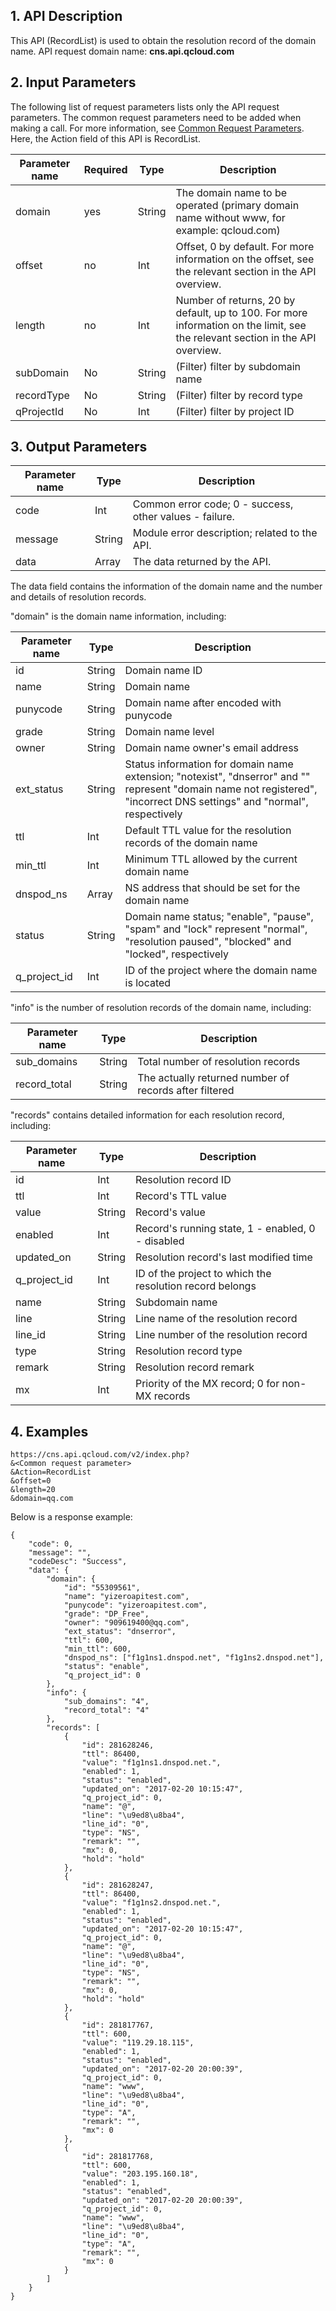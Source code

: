 ## 1. API Description
This API (RecordList) is used to obtain the resolution record of the domain name.
API request domain name: **cns.api.qcloud.com**

## 2. Input Parameters
The following list of request parameters lists only the API request parameters. The common request parameters need to be added when making a call. For more information, see [Common Request Parameters](https://intl.cloud.tencent.com/document/api/377/4153). Here, the Action field of this API is RecordList.

| Parameter name | Required | Type | Description |
|---------|---------|---------|---------|
| domain | yes | String | The domain name to be operated (primary domain name without www, for example: qcloud.com) |
| offset | no | Int | Offset, 0 by default. For more information on the offset, see the relevant section in the API overview. |
| length | no | Int | Number of returns, 20 by default, up to 100. For more information on the limit, see the relevant section in the API overview. |
| subDomain | No | String | (Filter) filter by subdomain name |
| recordType | No | String | (Filter) filter by record type
| qProjectId | No | Int | (Filter) filter by project ID |

## 3. Output Parameters
| Parameter name | Type | Description |
|---------|---------|---------|
| code | Int | Common error code; 0 - success, other values - failure. |
| message | String | Module error description; related to the API. |
| data | Array | The data returned by the API. |

The data field contains the information of the domain name and the number and details of resolution records.

"domain" is the domain name information, including:

| Parameter name | Type | Description |
|---------|---------|---------|
| id | String | Domain name ID |
| name | String | Domain name |
| punycode | String | Domain name after encoded with punycode |
| grade | String | Domain name level |
| owner | String | Domain name owner's email address |
| ext_status | String | Status information for domain name extension; "notexist", "dnserror" and "" represent "domain name not registered", "incorrect DNS settings" and "normal", respectively |
| ttl | Int | Default TTL value for the resolution records of the domain name |
| min_ttl | Int | Minimum TTL allowed by the current domain name |
| dnspod_ns | Array | NS address that should be set for the domain name |
| status | String | Domain name status; "enable", "pause", "spam" and "lock" represent "normal", "resolution paused", "blocked" and "locked", respectively |
| q_project_id | Int | ID of the project where the domain name is located |


"info" is the number of resolution records of the domain name, including:

| Parameter name | Type | Description |
|---------|---------|---------|
| sub_domains | String | Total number of resolution records |
| record_total | String | The actually returned number of records after filtered |

"records" contains detailed information for each resolution record, including:

| Parameter name | Type | Description |
|---------|---------|---------|
| id | Int | Resolution record ID
| ttl | Int | Record's TTL value |
| value | String | Record's value |
| enabled | Int | Record's running state, 1 - enabled, 0 - disabled |
| updated_on | String | Resolution record's last modified time |
| q_project_id | Int | ID of the project to which the resolution record belongs |
| name | String | Subdomain name |
| line | String | Line name of the resolution record |
| line_id | String | Line number of the resolution record |
| type | String | Resolution record type |
| remark | String | Resolution record remark |
| mx | Int | Priority of the MX record; 0 for non-MX records |


## 4. Examples
```
https://cns.api.qcloud.com/v2/index.php?
&<Common request parameter>
&Action=RecordList
&offset=0
&length=20
&domain=qq.com
```

Below is a response example:

```
{
	"code": 0,
	"message": "",
	"codeDesc": "Success",
	"data": {
		"domain": {
			"id": "55309561",
			"name": "yizeroapitest.com",
			"punycode": "yizeroapitest.com",
			"grade": "DP_Free",
			"owner": "909619400@qq.com",
			"ext_status": "dnserror",
			"ttl": 600,
			"min_ttl": 600,
			"dnspod_ns": ["f1g1ns1.dnspod.net", "f1g1ns2.dnspod.net"],
			"status": "enable",
			"q_project_id": 0
		},
		"info": {
			"sub_domains": "4",
			"record_total": "4"
		},
		"records": [
            {
				"id": 281628246,
				"ttl": 86400,
				"value": "f1g1ns1.dnspod.net.",
				"enabled": 1,
				"status": "enabled",
				"updated_on": "2017-02-20 10:15:47",
				"q_project_id": 0,
				"name": "@",
				"line": "\u9ed8\u8ba4",
				"line_id": "0",
				"type": "NS",
				"remark": "",
				"mx": 0,
				"hold": "hold"
			},
            {
				"id": 281628247,
				"ttl": 86400,
				"value": "f1g1ns2.dnspod.net.",
				"enabled": 1,
				"status": "enabled",
				"updated_on": "2017-02-20 10:15:47",
				"q_project_id": 0,
				"name": "@",
				"line": "\u9ed8\u8ba4",
				"line_id": "0",
				"type": "NS",
				"remark": "",
				"mx": 0,
				"hold": "hold"
			},
            {
				"id": 281817767,
				"ttl": 600,
				"value": "119.29.18.115",
				"enabled": 1,
				"status": "enabled",
				"updated_on": "2017-02-20 20:00:39",
				"q_project_id": 0,
				"name": "www",
				"line": "\u9ed8\u8ba4",
				"line_id": "0",
				"type": "A",
				"remark": "",
				"mx": 0
			},
            {
				"id": 281817768,
				"ttl": 600,
				"value": "203.195.160.18",
				"enabled": 1,
				"status": "enabled",
				"updated_on": "2017-02-20 20:00:39",
				"q_project_id": 0,
				"name": "www",
				"line": "\u9ed8\u8ba4",
				"line_id": "0",
				"type": "A",
				"remark": "",
				"mx": 0
			}
		]
	}
}
```
